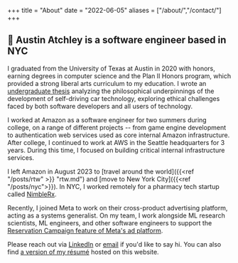 +++
title = "About"
date = "2022-06-05"
aliases = ["/about/","/contact/"]
+++

## :wave: Austin Atchley is a software engineer based in NYC


I graduated from the University of Texas at Austin in 2020 with honors, earning degrees in computer science and the Plan II Honors program, which provided a strong liberal arts curriculum to my education. I wrote an [undergraduate thesis](/documents/thesis.pdf) analyzing the philosophical underpinnings of the development of self-driving car technology, exploring ethical challenges faced by both software developers and all users of technology. 

I worked at Amazon as a software engineer for two summers during college, on a range of different projects -- from game engine development to authentication web services used as core internal Amazon infrastructure. After college, I continued to work at AWS in the Seattle headquarters for 3 years. During this time, I focused on building critical internal infrastructure services. 

I left Amazon in August 2023 to [travel around the world]({{<ref "/posts/rtw" >}} "rtw.md") and [move to New York City]({{<ref "/posts/nyc">}}). In NYC, I worked remotely for a pharmacy tech startup called [NimbleRx](https://www.nimblerx.com/).

Recently, I joined Meta to work on their cross-product advertising platform, acting as a systems generalist. On my team, I work alongside ML research scientists, ML engineers, and other software engineers to support the [Reservation Campaign feature of Meta's ad platform](https://www.facebook.com/business/help/885674161555708?id=842420845959022).

Please reach out via [LinkedIn](https://www.linkedin.com/in/austin-atchley/) or [email](mailto:austinatchley@gmail.com) if you'd like to say hi. You can also find [a version of my résumé](/documents/resume.pdf) hosted on this website.
